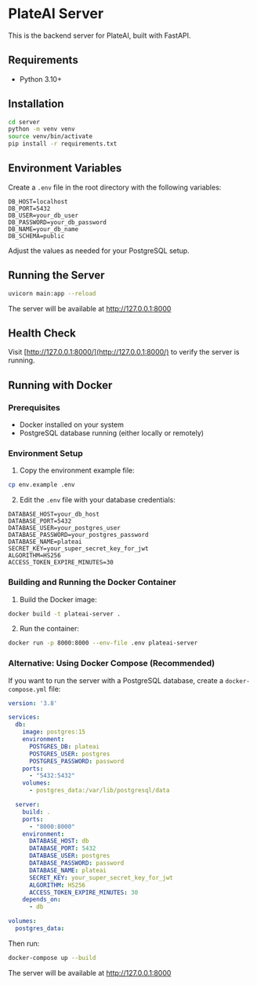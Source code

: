 # PlateAI Server

This is the backend server for PlateAI, built with FastAPI.

## Requirements
- Python 3.10+

## Installation
```bash
cd server
python -m venv venv
source venv/bin/activate
pip install -r requirements.txt
```

## Environment Variables

Create a `.env` file in the root directory with the following variables:

```
DB_HOST=localhost
DB_PORT=5432
DB_USER=your_db_user
DB_PASSWORD=your_db_password
DB_NAME=your_db_name
DB_SCHEMA=public
```

Adjust the values as needed for your PostgreSQL setup.

## Running the Server
```bash
uvicorn main:app --reload
```

The server will be available at http://127.0.0.1:8000

## Health Check
Visit [http://127.0.0.1:8000/](http://127.0.0.1:8000/) to verify the server is running.

## Running with Docker

### Prerequisites
- Docker installed on your system
- PostgreSQL database running (either locally or remotely)

### Environment Setup
1. Copy the environment example file:
```bash
cp env.example .env
```

2. Edit the `.env` file with your database credentials:
```
DATABASE_HOST=your_db_host
DATABASE_PORT=5432
DATABASE_USER=your_postgres_user
DATABASE_PASSWORD=your_postgres_password
DATABASE_NAME=plateai
SECRET_KEY=your_super_secret_key_for_jwt
ALGORITHM=HS256
ACCESS_TOKEN_EXPIRE_MINUTES=30
```

### Building and Running the Docker Container

1. Build the Docker image:
```bash
docker build -t plateai-server .
```

2. Run the container:
```bash
docker run -p 8000:8000 --env-file .env plateai-server
```

### Alternative: Using Docker Compose (Recommended)

If you want to run the server with a PostgreSQL database, create a `docker-compose.yml` file:

```yaml
version: '3.8'

services:
  db:
    image: postgres:15
    environment:
      POSTGRES_DB: plateai
      POSTGRES_USER: postgres
      POSTGRES_PASSWORD: password
    ports:
      - "5432:5432"
    volumes:
      - postgres_data:/var/lib/postgresql/data

  server:
    build: .
    ports:
      - "8000:8000"
    environment:
      DATABASE_HOST: db
      DATABASE_PORT: 5432
      DATABASE_USER: postgres
      DATABASE_PASSWORD: password
      DATABASE_NAME: plateai
      SECRET_KEY: your_super_secret_key_for_jwt
      ALGORITHM: HS256
      ACCESS_TOKEN_EXPIRE_MINUTES: 30
    depends_on:
      - db

volumes:
  postgres_data:
```

Then run:
```bash
docker-compose up --build
```

The server will be available at http://127.0.0.1:8000 